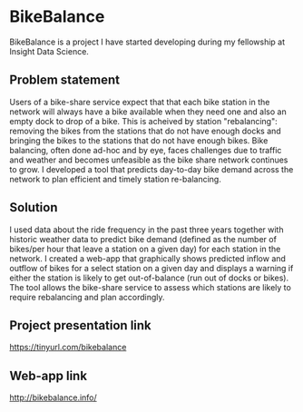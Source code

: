 # BikeBalance

BikeBalance is a project I have started developing during my fellowship at Insight Data Science. 

## Problem statement
Users of a bike-share service expect that that each bike station in the network will always have a bike available when they need one and also an empty dock to drop of a bike. This is acheived by station "rebalancing": removing the bikes from the stations that do not have enough docks and bringing the bikes to the stations that do not have enough bikes. Bike balancing, often done ad-hoc and by eye, faces challenges due to traffic and weather and becomes unfeasible as the bike share network continues to grow. I developed a tool that predicts day-to-day bike demand across the network to plan efficient and timely station re-balancing.

## Solution
I used data about the ride frequency in the past three years together with historic weather data to predict bike demand (defined as the number of bikes/per hour that leave a station on a given day) for each station in the network. I created a web-app that graphically shows predicted inflow and outflow of bikes for a select station on a given day and  displays a warning if either the station is likely to get out-of-balance (run out of docks or bikes). The tool allows the bike-share service to assess which stations are likely to require rebalancing and plan accordingly.

## Project presentation link
https://tinyurl.com/bikebalance

## Web-app link
http://bikebalance.info/

